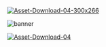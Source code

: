 <a href="https://ibb.co/f8jyvV"><img src="https://preview.ibb.co/k9eWFV/Asset-Download-04-300x266.png" alt="Asset-Download-04-300x266" border="0"></a>

![banner](https://immvr.se/wp-content/uploads/2018/01/Asset-Download-04.png)

<a href="https://imgbb.com/"><img src="https://image.ibb.co/b6QJUq/Asset-Download-04.png" alt="Asset-Download-04" border="0"></a>
